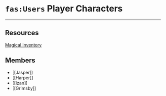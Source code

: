 # `fas:Users` Player Characters
---

## Resources
[Magical Inventory](https://docs.google.com/document/d/1JVx3Fq6hSXdSj56YoWGIu0EDFLSwflOb/edit#heading=h.z337ya)

## Members
- [[Jasper]]
- [[Harper]]
- [[Izan]]
- [[Grimsby]]